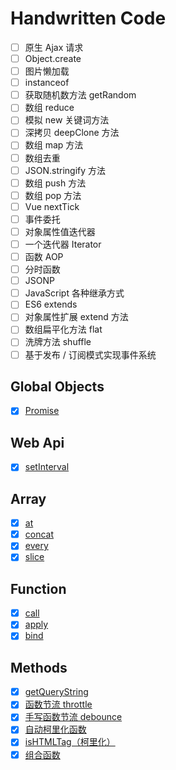 # Handwritten Code

- [ ] 原生 Ajax 请求
- [ ] Object.create
- [ ] 图片懒加载
- [ ] instanceof
- [ ] 获取随机数方法 getRandom
- [ ] 数组 reduce
- [ ] 模拟 new 关键词方法
- [ ] 深拷贝 deepClone 方法
- [ ] 数组 map 方法
- [ ] 数组去重
- [ ] JSON.stringify 方法
- [ ] 数组 push 方法
- [ ] 数组 pop 方法
- [ ] Vue nextTick
- [ ] 事件委托
- [ ] 对象属性值迭代器
- [ ] 一个迭代器 Iterator
- [ ] 函数 AOP
- [ ] 分时函数
- [ ] JSONP
- [ ] JavaScript 各种继承方式
- [ ] ES6 extends
- [ ] 对象属性扩展 extend 方法
- [ ] 数组扁平化方法 flat
- [ ] 洗牌方法 shuffle
- [ ] 基于发布 / 订阅模式实现事件系统

## Global Objects

- [x] [Promise](./global-objects/Promise.js)

## Web Api

- [x] [setInterval](./web-api/setInterval.js)

## Array

- [x] [at](./array/at.js)
- [x] [concat](./array/concat.js)
- [x] [every](./array/every.js)
- [x] [slice](./array/slice.js)

## Function

- [x] [call](./function/call.js)
- [x] [apply](./function/apply.js)
- [x] [bind](./function/bind.js)

## Methods

- [x] [getQueryString](./methods/getQueryString.js)
- [x] [函数节流 throttle](./methods/throttle.js)
- [x] [手写函数节流 debounce](./methods/debounce.js)
- [x] [自动柯里化函数](./methods/currying.js)
- [x] [isHTMLTag（柯里化）](./methods/isHTMLTag.js)
- [x] [组合函数](./methods/compose.js)
